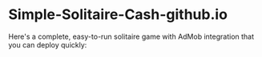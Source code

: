 # Simple-Solitaire-Cash-github.io
Here's a complete, easy-to-run solitaire game with AdMob integration that you can deploy quickly:

